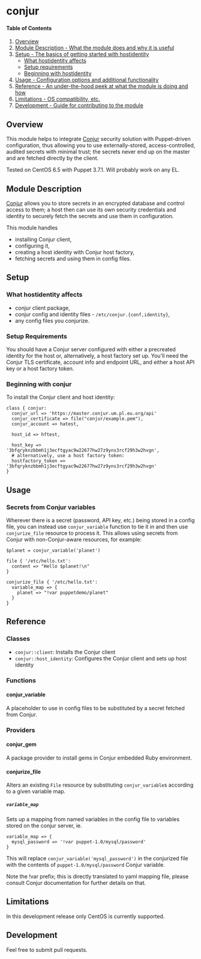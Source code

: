 # conjur

#### Table of Contents

1. [Overview](#overview)
2. [Module Description - What the module does and why it is useful](#module-description)
3. [Setup - The basics of getting started with hostidentity](#setup)
    * [What hostidentity affects](#what-hostidentity-affects)
    * [Setup requirements](#setup-requirements)
    * [Beginning with hostidentity](#beginning-with-hostidentity)
4. [Usage - Configuration options and additional functionality](#usage)
5. [Reference - An under-the-hood peek at what the module is doing and how](#reference)
5. [Limitations - OS compatibility, etc.](#limitations)
6. [Development - Guide for contributing to the module](#development)

## Overview

This module helps to integrate [Conjur](http://www.conjur.net) security solution
with Puppet-driven configuration, thus allowing you to use externally-stored,
access-controlled, audited secrets with minimal trust; the secrets
never end up on the master and are fetched directly by the client.

Tested on CentOS 6.5 with Puppet 3.7.1. Will probably work on any EL.

## Module Description

[Conjur](http://www.conjur.net) allows you to store secrets in an encrypted
database and control access to them; a host then can use its own security
credentials and identity to securely fetch the secrets and use them in configuration.

This module handles
- installing Conjur client,
- configuring it,
- creating a host identity with Conjur host factory,
- fetching secrets and using them in config files.

## Setup

### What hostidentity affects

* conjur client package,
* conjur config and identity files - `/etc/conjur.{conf,identity}`,
* any config files you conjurize.

### Setup Requirements

You should have a Conjur server configured with either a precreated identity
for the host or, alternatively, a host factory set up. You'll need the Conjur TLS
certificate, account info and endpoint URL, and either a host API key or a host
factory token.

### Beginning with conjur

To install the Conjur client and host identity:

    class { conjur:
      conjur_url => 'https://master.conjur.um.pl.eu.org/api'
      conjur_certificate => file("conjur/example.pem"),
      conjur_account => hatest,

      host_id => hftest,

      host_key => '3bfqryknzbbmh1j3ecftgyac9w22677hw27z9yns3rcf29h3w2hvgn',
      # alternatively, use a host factory token:
      hostfactory_token => '3bfqryknzbbmh1j3ecftgyac9w22677hw27z9yns3rcf29h3w2hvgn'
    }

## Usage

### Secrets from Conjur variables

Wherever there is a secret (password, API key, etc.) being stored in a config file,
you can instead use `conjur_variable` function to tie it in and then use `conjurize_file`
resource to process it. This allows using secrets from Conjur with non-Conjur-aware resources,
for example:

    $planet = conjur_variable('planet')

    file { '/etc/hello.txt':
      content => "Hello $planet!\n"
    }

    conjurize_file { '/etc/hello.txt':
      variable_map => {
        planet => "!var puppetdemo/planet"
      }
    }

## Reference

### Classes

- `conjur::client`: Installs the Conjur client
- `conjur::host_identity`: Configures the Conjur client and sets up host identity

### Functions

#### conjur_variable

A placeholder to use in config files to be substituted by a secret fetched from Conjur.

### Providers

#### conjur_gem

A package provider to install gems in Conjur embedded Ruby environment.

#### conjurize_file

Alters an existing `File` resource by substituting `conjur_variable`s according to
a given variable map.

##### `variable_map`

Sets up a mapping from named variables in the config file to variables stored on the
conjur server, ie.

    variable_map => {
      mysql_password => '!var puppet-1.0/mysql/password'
    }

This will replace `conjur_variable('mysql_password')` in the conjurized file with the
contents of `puppet-1.0/mysql/password` Conjur variable.

Note the !var prefix; this is directly translated to yaml mapping file, please consult Conjur
documentation for further details on that.

## Limitations

In this development release only CentOS is currently supported.

## Development

Feel free to submit pull requests.
